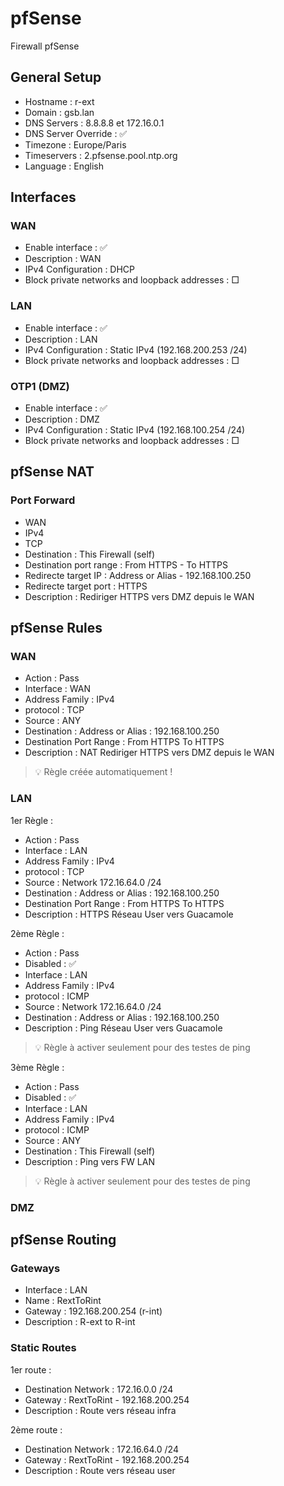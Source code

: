 # pfSense
Firewall pfSense


## General Setup

- Hostname : r-ext
- Domain : gsb.lan
- DNS Servers : 8.8.8.8 et 172.16.0.1
- DNS Server Override : ✅
- Timezone : Europe/Paris
- Timeservers : 2.pfsense.pool.ntp.org
- Language : English



## Interfaces

### WAN
 
 - Enable interface : ✅
 - Description : WAN
 - IPv4 Configuration : DHCP
 - Block private networks and loopback addresses : □

### LAN

 - Enable interface : ✅
 - Description : LAN
 - IPv4 Configuration : Static IPv4 (192.168.200.253 /24)
 - Block private networks and loopback addresses : □

### OTP1 (DMZ)

 - Enable interface : ✅
 - Description : DMZ
 - IPv4 Configuration : Static IPv4 (192.168.100.254 /24)
 - Block private networks and loopback addresses : □



## pfSense NAT

### Port Forward

 - WAN
 - IPv4
 - TCP
 - Destination : This Firewall (self)
 - Destination port range : From HTTPS - To HTTPS
 - Redirecte target IP : Address or Alias - 192.168.100.250
 - Redirecte target port : HTTPS
 - Description : Rediriger HTTPS vers DMZ depuis le WAN



## pfSense Rules

### WAN

 - Action : Pass
 - Interface : WAN
 - Address Family : IPv4
 - protocol : TCP
 - Source : ANY
 - Destination : Address or Alias : 192.168.100.250
 - Destination Port Range : From HTTPS To HTTPS
 - Description : NAT Rediriger HTTPS vers DMZ depuis le WAN

> :bulb: Règle créée automatiquement !

### LAN

1er Règle :

 - Action : Pass
 - Interface : LAN
 - Address Family : IPv4
 - protocol : TCP
 - Source : Network 172.16.64.0 /24
 - Destination : Address or Alias : 192.168.100.250
 - Destination Port Range : From HTTPS To HTTPS
 - Description : HTTPS Réseau User vers Guacamole

2ème Règle :

 - Action : Pass
 - Disabled : ✅
 - Interface : LAN
 - Address Family : IPv4
 - protocol : ICMP
 - Source : Network 172.16.64.0 /24
 - Destination : Address or Alias : 192.168.100.250
 - Description : Ping Réseau User vers Guacamole
> :bulb: Règle à activer seulement pour des testes de ping

3ème Règle :

 - Action : Pass
 - Disabled : ✅
 - Interface : LAN
 - Address Family : IPv4
 - protocol : ICMP
 - Source : ANY
 - Destination : This Firewall (self)
 - Description : Ping vers FW LAN
> :bulb: Règle à activer seulement pour des testes de ping

### DMZ



## pfSense Routing

### Gateways

 - Interface : LAN
 - Name : RextToRint
 - Gateway : 192.168.200.254 (r-int)
 - Description : R-ext to R-int

### Static Routes

1er route :

 - Destination Network : 172.16.0.0 /24
 - Gateway : RextToRint - 192.168.200.254
 - Description : Route vers réseau infra

2ème route : 

 - Destination Network : 172.16.64.0 /24
 - Gateway : RextToRint - 192.168.200.254
 - Description : Route vers réseau user
